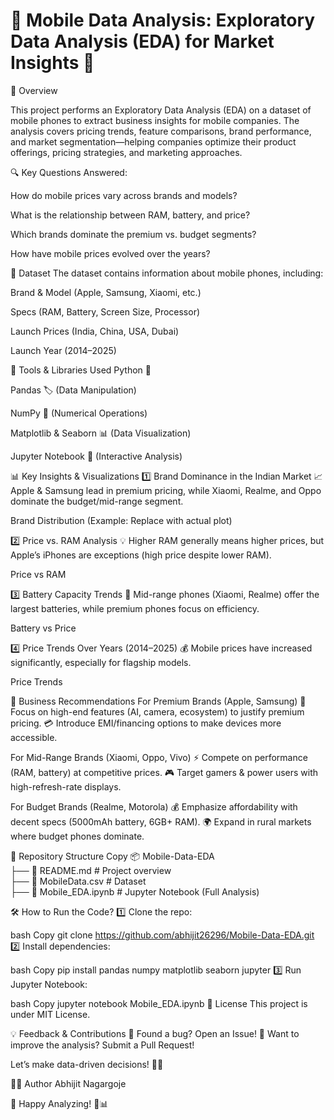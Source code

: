 # 📱 Mobile Data Analysis: Exploratory Data Analysis (EDA) for Market Insights 🚀


📌 Overview

This project performs an Exploratory Data Analysis (EDA) on a dataset of mobile phones to extract business insights for mobile companies. The analysis covers pricing trends, feature comparisons, brand performance, and market segmentation—helping companies optimize their product offerings, pricing strategies, and marketing approaches.

🔍 Key Questions Answered:

How do mobile prices vary across brands and models?

What is the relationship between RAM, battery, and price?

Which brands dominate the premium vs. budget segments?

How have mobile prices evolved over the years?

📂 Dataset
The dataset contains information about mobile phones, including:

Brand & Model (Apple, Samsung, Xiaomi, etc.)

Specs (RAM, Battery, Screen Size, Processor)

Launch Prices (India, China, USA, Dubai)

Launch Year (2014–2025)

🔧 Tools & Libraries Used
Python 🐍

Pandas 🏷️ (Data Manipulation)

NumPy 🔢 (Numerical Operations)

Matplotlib & Seaborn 📊 (Data Visualization)

Jupyter Notebook 📓 (Interactive Analysis)

📊 Key Insights & Visualizations
1️⃣ Brand Dominance in the Indian Market
📈 Apple & Samsung lead in premium pricing, while Xiaomi, Realme, and Oppo dominate the budget/mid-range segment.

Brand Distribution (Example: Replace with actual plot)

2️⃣ Price vs. RAM Analysis
💡 Higher RAM generally means higher prices, but Apple’s iPhones are exceptions (high price despite lower RAM).

Price vs RAM

3️⃣ Battery Capacity Trends
🔋 Mid-range phones (Xiaomi, Realme) offer the largest batteries, while premium phones focus on efficiency.

Battery vs Price

4️⃣ Price Trends Over Years (2014–2025)
💰 Mobile prices have increased significantly, especially for flagship models.

Price Trends

🚀 Business Recommendations
For Premium Brands (Apple, Samsung)
🎯 Focus on high-end features (AI, camera, ecosystem) to justify premium pricing.
💳 Introduce EMI/financing options to make devices more accessible.

For Mid-Range Brands (Xiaomi, Oppo, Vivo)
⚡ Compete on performance (RAM, battery) at competitive prices.
🎮 Target gamers & power users with high-refresh-rate displays.

For Budget Brands (Realme, Motorola)
💰 Emphasize affordability with decent specs (5000mAh battery, 6GB+ RAM).
🌍 Expand in rural markets where budget phones dominate.

📂 Repository Structure
Copy
📦 Mobile-Data-EDA  
├── 📄 README.md               # Project overview  
├── 📄 MobileData.csv          # Dataset  
├── 📄 Mobile_EDA.ipynb        # Jupyter Notebook (Full Analysis)  

🛠️ How to Run the Code?
1️⃣ Clone the repo:

bash
Copy
git clone https://github.com/abhijit26296/Mobile-Data-EDA.git
2️⃣ Install dependencies:

bash
Copy
pip install pandas numpy matplotlib seaborn jupyter
3️⃣ Run Jupyter Notebook:

bash
Copy
jupyter notebook Mobile_EDA.ipynb
📜 License
This project is under MIT License.

💡 Feedback & Contributions
🔹 Found a bug? Open an Issue!
🔹 Want to improve the analysis? Submit a Pull Request!

Let’s make data-driven decisions! 🚀📱

👨‍💻 Author
Abhijit Nagargoje


🌟 Happy Analyzing! 🎉📊

